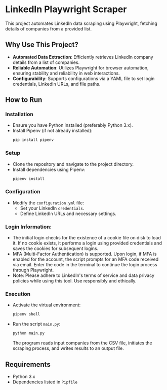 
# LinkedIn Playwright Scraper

This project automates LinkedIn data scraping using Playwright, fetching details of companies from a provided list.

## Why Use This Project?

- **Automated Data Extraction**: Efficiently retrieves LinkedIn company details from a list of companies.
- **Reliable Automation**: Utilizes Playwright for browser automation, ensuring stability and reliability in web interactions.
- **Configurability**: Supports configurations via a YAML file to set login credentials, LinkedIn URLs, and file paths.

## How to Run

### Installation

- Ensure you have Python installed (preferably Python 3.x).
- Install Pipenv (if not already installed):
  ```bash
  pip install pipenv
  ```

### Setup

- Clone the repository and navigate to the project directory.
- Install dependencies using Pipenv:
  ```bash
  pipenv install
  ```

### Configuration

- Modify the `configuration.yml` file:
  - Set your LinkedIn `credentials`.
  - Define LinkedIn URLs and necessary settings.

### Login Information:

- The initial login checks for the existence of a cookie file on disk to load it. If no cookie exists, it performs a login using provided credentials and saves the cookies for subsequent logins.
- MFA (Multi-Factor Authentication) is supported. Upon login, if MFA is enabled for the account, the script prompts for an MFA code received via email. Enter the code in the terminal to continue the login process through Playwright.
- Note: Please adhere to LinkedIn's terms of service and data privacy policies while using this tool. Use responsibly and ethically.

### Execution

- Activate the virtual environment:
  ```bash
  pipenv shell
  ```
- Run the script `main.py`:
  ```bash
  python main.py
  ```
  The program reads input companies from the CSV file, initiates the scraping process, and writes results to an output file.

## Requirements

- Python 3.x
- Dependencies listed in `Pipfile`
